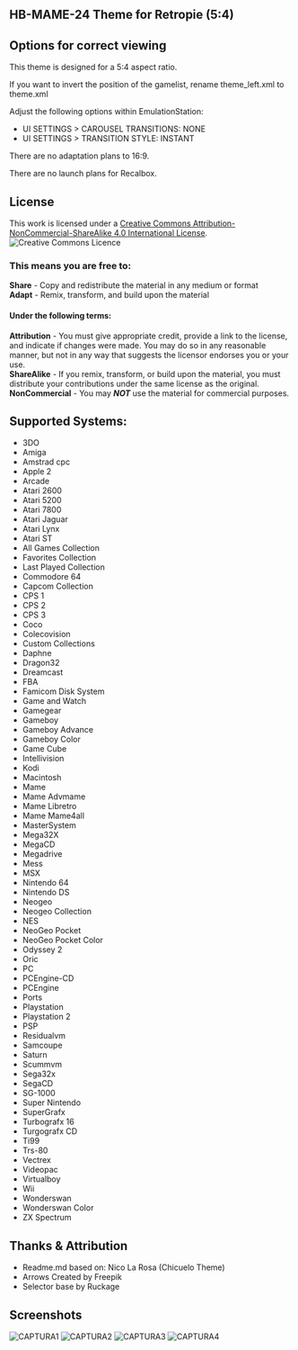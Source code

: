 ## HB-MAME-24 Theme for Retropie (5:4)
## Options for correct viewing 
This theme is designed for a 5:4 aspect ratio.

If you want to invert the position of the gamelist, rename theme_left.xml to theme.xml

Adjust the following options within EmulationStation:
- UI SETTINGS > CAROUSEL TRANSITIONS: NONE
- UI SETTINGS > TRANSITION STYLE: INSTANT

There are no adaptation plans to 16:9.

There are no launch plans for Recalbox.



## License
This work is licensed under a [Creative Commons Attribution-NonCommercial-ShareAlike 4.0 International License](http://creativecommons.org/licenses/by-nc-sa/4.0/). \
![Creative Commons Licence](https://i.creativecommons.org/l/by-nc-sa/4.0/88x31.png "Creative Commons Licence")

### This means you are free to:
**Share** - Copy and redistribute the material in any medium or format \
**Adapt** - Remix, transform, and build upon the material

#### Under the following terms:
**Attribution** - You must give appropriate credit, provide a link to the license, and indicate if changes were made. You may do so in any reasonable manner, but not in any way that suggests the licensor endorses you or your use. \
**ShareAlike** - If you remix, transform, or build upon the material, you must distribute your contributions under the same license as the original. \
**NonCommercial** - You may ***NOT*** use the material for commercial purposes.

## Supported Systems:
- 3DO
- Amiga
- Amstrad cpc
- Apple 2
- Arcade
- Atari 2600
- Atari 5200
- Atari 7800
- Atari Jaguar
- Atari Lynx
- Atari ST
- All Games Collection
- Favorites Collection
- Last Played Collection
- Commodore 64
- Capcom Collection
- CPS 1
- CPS 2
- CPS 3
- Coco
- Colecovision
- Custom Collections
- Daphne
- Dragon32
- Dreamcast
- FBA
- Famicom Disk System
- Game and Watch
- Gamegear
- Gameboy
- Gameboy Advance
- Gameboy Color
- Game Cube
- Intellivision
- Kodi
- Macintosh
- Mame
- Mame Advmame
- Mame Libretro
- Mame Mame4all
- MasterSystem
- Mega32X
- MegaCD
- Megadrive
- Mess
- MSX
- Nintendo 64
- Nintendo DS
- Neogeo
- Neogeo Collection
- NES
- NeoGeo Pocket
- NeoGeo Pocket Color
- Odyssey 2
- Oric
- PC
- PCEngine-CD
- PCEngine
- Ports
- Playstation
- Playstation 2
- PSP
- Residualvm
- Samcoupe
- Saturn
- Scummvm
- Sega32x
- SegaCD
- SG-1000
- Super Nintendo
- SuperGrafx
- Turbografx 16
- Turgografx CD
- Ti99
- Trs-80
- Vectrex
- Videopac
- Virtualboy
- Wii
- Wonderswan
- Wonderswan Color
- ZX Spectrum

## Thanks & Attribution
- Readme.md based on: Nico La Rosa (Chicuelo Theme)
- Arrows Created by Freepik
- Selector base by Ruckage

## Screenshots

![CAPTURA1](_dades/demo_images/Captura.JPG?raw=true)
![CAPTURA2](_dades/demo_images/Captura2.JPG?raw=true)
![CAPTURA3](_dades/demo_images/Captura3.JPG?raw=true)
![CAPTURA4](_dades/demo_images/Captura4.JPG?raw=true)
